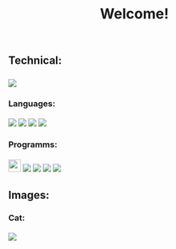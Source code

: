 <h1 align = "center">Welcome!<br><br>
 
<h2>Technical:<br><br>
 <img src = "https://github-readme-stats.vercel.app/api/top-langs/?username=greydatlenght&layout=compact">
<h3>Languages:<br><br>
<div>
 <img src = "https://camo.githubusercontent.com/b4385df332a8388555b70eaa0281f547690043483bb511483394dc227f4d63ad/68747470733a2f2f696d672e736869656c64732e696f2f62616467652f2d4a6176615363726970742d3333333333333f7374796c653d666f722d7468652d6261646765266c6f676f3d6a617661736372697074" style="max-width: 100%;">
 <img src = "https://camo.githubusercontent.com/01d63b85d7f578500992563f534bfea8da5ad523c963a1e6581a920444370cba/68747470733a2f2f696d672e736869656c64732e696f2f62616467652f2d507974686f6e2d3333333333333f7374796c653d666f722d7468652d6261646765266c6f676f3d707974686f6e" style="max-width: 100%;">
 <img src = "https://camo.githubusercontent.com/e9829fca409a6a4e7a65883a56c5f3e745a3ad04b476f4355d710057520b0fdc/68747470733a2f2f696d672e736869656c64732e696f2f62616467652f2d48544d4c352d3333333333333f7374796c653d666f722d7468652d6261646765266c6f676f3d48544d4c35" style="max-width: 100%;">
 <img src = "https://camo.githubusercontent.com/4b36f9d594c5fe41748c50da564019a4ad479ac6fc40706cec3d1d35379b42bd/68747470733a2f2f696d672e736869656c64732e696f2f62616467652f2d4353532d3333333333333f7374796c653d666f722d7468652d6261646765266c6f676f3d43535333266c6f676f436f6c6f723d313537324236" style="max-width: 100%;">
</div>
<h3>Programms:<br><br> 
<div>
 <img src = "https://cdn.discordapp.com/attachments/1015343850958626856/1064575606563553380/Figma-Dark.png" style="width: 25px; height: 25px;">
 <img src = "https://cdn.discordapp.com/attachments/1015343850958626856/1064575907202859088/Photoshop.png" style="">
 <img src = "https://cdn.discordapp.com/attachments/1015343850958626856/1064576114468589638/VisualStudio-Dark.png" style="">
 <img src = "https://cdn.discordapp.com/attachments/1015343850958626856/1064576370010767371/VSCode-Dark.png" style="">
 <img src = "https://cdn.discordapp.com/attachments/1015343850958626856/1064576213865201764/Atom.png" style="">
</div>
<h2>Images:<br>
 <h3>Cat:<br><br>
 <img src = "https://cdn.discordapp.com/attachments/979036650757820457/1064559788689727528/image.png" style = "min-width: 100%;">
  
  
<!--
**greydatlenght/greydatlenght** is a ✨ _special_ ✨ repository because its `README.md` (this file) appears on your GitHub profile.

Here are some ideas to get you started:

- 🔭 I’m currently working on ...
- 🌱 I’m currently learning ...
- 👯 I’m looking to collaborate on ...
- 🤔 I’m looking for help with ...
- 💬 Ask me about ...
- 📫 How to reach me: ...
- 😄 Pronouns: ...
- ⚡ Fun fact: ...
-->
